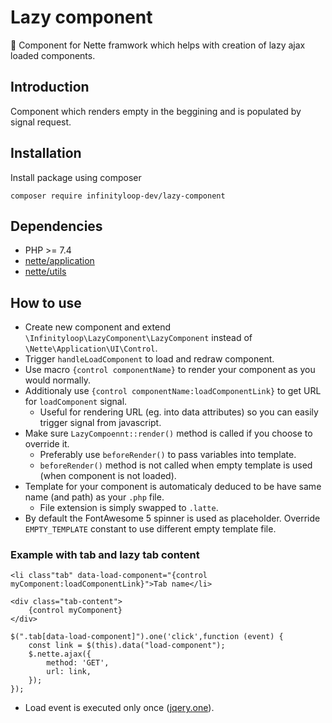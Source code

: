 # Lazy component

:wrench: Component for Nette framwork which helps with creation of lazy ajax loaded components.

## Introduction

Component which renders empty in the beggining and is populated by signal request.

## Installation

Install package using composer

```
composer require infinityloop-dev/lazy-component
```

## Dependencies

- PHP >= 7.4
- [nette/application](https://github.com/nette/application)
- [nette/utils](https://github.com/nette/utils)

## How to use

- Create new component and extend `\Infinityloop\LazyComponent\LazyComponent` instead of `\Nette\Application\UI\Control`.
- Trigger `handleLoadComponent` to load and redraw component.
- Use macro `{control componentName}` to render your component as you would normally.
- Additionaly use `{control componentName:loadComponentLink}` to get URL for `loadComponent` signal.
    - Useful for rendering URL (eg. into data attributes) so you can easily trigger signal from javascript.
- Make sure `LazyCompoennt::render()` method is called if you choose to override it.
    - Preferably use `beforeRender()` to pass variables into template. 
    - `beforeRender()` method is not called when empty template is used (when component is not loaded).
- Template for your component is automaticaly deduced to be have same name (and path) as your `.php` file.
    - File extension is simply swapped to `.latte`.
- By default the FontAwesome 5 spinner is used as placeholder. Override `EMPTY_TEMPLATE` constant to use different empty template file.

### Example with tab and lazy tab content
```
<li class"tab" data-load-component="{control myComponent:loadComponentLink}">Tab name</li>
```
```
<div class="tab-content">
    {control myComponent}
</div>
```
```
$(".tab[data-load-component]").one('click',function (event) {
    const link = $(this).data("load-component");
    $.nette.ajax({
        method: 'GET',
        url: link,
    });
});
```

- Load event is executed only once ([jqery.one](https://api.jquery.com/one/)).

